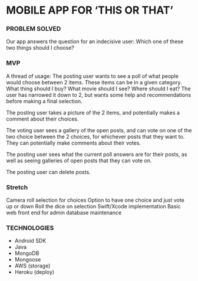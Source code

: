 <!-- # AndroidAppGroupProject -->

# MOBILE APP FOR ‘THIS OR THAT’

### PROBLEM SOLVED
Our app answers the question for an indecisive user:
Which one of these two things should I choose?

### MVP
A thread of usage:
The posting user wants to see a poll of what people would choose between 2 items.  These items can be in a given category.  What thing should I buy?  What movie should I see?  Where should I eat?  The user has narrowed it down to 2, but wants some help and recommendations before making a final selection.

The posting user takes a picture of the 2 items, and potentially makes a comment about their choices.

The voting user sees a gallery of the open posts, and can vote on one of the two choice between the 2 choices, for whichever posts that they want to.  They can potentially make comments about their votes.

The posting user sees what the current poll answers are for their posts, as well as seeing galleries of open posts that they can vote on.

The posting user can delete posts.

### Stretch
Camera roll selection for choices
Option to have one choice and just vote up or down
Roll the dice on selection
Swift/Xcode implementation
Basic web front end for admin database maintenance

### TECHNOLOGIES
* Android SDK
* Java
* MongoDB
* Mongoose
* AWS (storage)
* Heroku (deploy)
